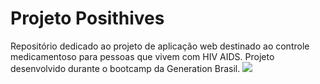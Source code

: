 # Projeto Posithives

Repositório dedicado ao projeto de aplicação web destinado ao controle medicamentoso para pessoas que vivem com HIV AIDS. Projeto desenvolvido durante o bootcamp da Generation Brasil.
 <align center><img src="https://pbs.twimg.com/media/FJ9ZqTZXIBA4oif?format=jpg&name=medium" height=”200” width=”200”></center>

